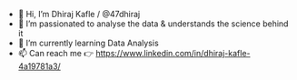 - 👋 Hi, I’m Dhiraj Kafle / @47dhiraj
- 👀 I’m passionated to analyse the data & understands the science behind it
- 🌱 I’m currently learning Data Analysis
- 📫 Can reach me 👉 https://www.linkedin.com/in/dhiraj-kafle-4a19781a3/

<!---
   ✨ It's about me ✨ 
--->
